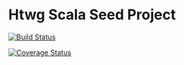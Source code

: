 # Htwg Scala Seed Project 


[![Build Status](https://travis-ci.org/alban26/de.htwg.se.malefiz.svg?branch=master)](https://travis-ci.org/alban26/de.htwg.se.malefiz)

[![Coverage Status](https://coveralls.io/repos/github/alban26/de.htwg.se.malefiz/badge.svg)](https://coveralls.io/github/alban26/de.htwg.se.malefiz)
